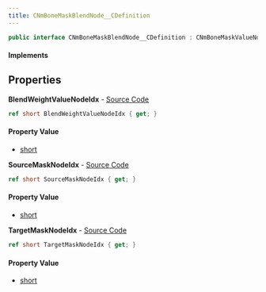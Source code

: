 ```yaml
---
title: CNmBoneMaskBlendNode__CDefinition
---
```


```csharp
public interface CNmBoneMaskBlendNode__CDefinition : CNmBoneMaskValueNode__CDefinition, CNmValueNode__CDefinition, CNmGraphNode__CDefinition, ISchemaClass<CNmGraphNode__CDefinition>, ISchemaClass<CNmValueNode__CDefinition>, ISchemaClass<CNmBoneMaskValueNode__CDefinition>, ISchemaClass<CNmBoneMaskBlendNode__CDefinition>, ISchemaField, ISchemaClass, INativeHandle
```

#### Implements

## Properties

**BlendWeightValueNodeIdx** - [Source Code](https://github.com/swiftly-solution/swiftlys2/blob/main/managed/src/SwiftlyS2.Generated/Schemas/Interfaces/CNmBoneMaskBlendNode__CDefinition.cs#L20)

```csharp
ref short BlendWeightValueNodeIdx { get; }
```

#### Property Value

- [short](https://learn.microsoft.com/dotnet/api/system.int16)

**SourceMaskNodeIdx** - [Source Code](https://github.com/swiftly-solution/swiftlys2/blob/main/managed/src/SwiftlyS2.Generated/Schemas/Interfaces/CNmBoneMaskBlendNode__CDefinition.cs#L16)

```csharp
ref short SourceMaskNodeIdx { get; }
```

#### Property Value

- [short](https://learn.microsoft.com/dotnet/api/system.int16)

**TargetMaskNodeIdx** - [Source Code](https://github.com/swiftly-solution/swiftlys2/blob/main/managed/src/SwiftlyS2.Generated/Schemas/Interfaces/CNmBoneMaskBlendNode__CDefinition.cs#L18)

```csharp
ref short TargetMaskNodeIdx { get; }
```

#### Property Value

- [short](https://learn.microsoft.com/dotnet/api/system.int16)

